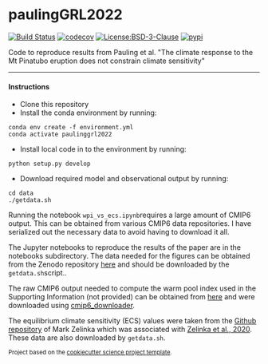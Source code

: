 paulingGRL2022
==============================
[![Build Status](https://github.com/andrewpauling/paulinggrl2022/workflows/Tests/badge.svg)](https://github.com/andrewpauling/paulinggrl2022/actions)
[![codecov](https://codecov.io/gh/andrewpauling/paulingGRL2022/branch/main/graph/badge.svg?token=ZMJO2T9246)](https://codecov.io/gh/andrewpauling/paulingGRL2022)
[![License:BSD-3-Clause](https://img.shields.io/badge/License-BSD%203--Clause-lightgray.svg?style=flt-square)](https://opensource.org/licenses/BSD-3-Clause)
[![pypi](https://img.shields.io/pypi/v/paulinggrl2022.svg)](https://pypi.org/project/paulinggrl2022)

Code to reproduce results from Pauling et al. "The climate response to the Mt Pinatubo eruption does not constrain climate sensitivity"

--------

#### Instructions

- Clone this repository
- Install the conda environment by running:
```
conda env create -f environment.yml
conda activate paulinggrl2022
```
- Install local code in to the environment by running:
```
python setup.py develop
```
- Download required model and observational output by running:
```
cd data
./getdata.sh
```

Running the notebook `wpi_vs_ecs.ipynb`requires a large amount of CMIP6 output. This can be obtained from various CMIP6 data repositories. I have serialized out the necessary data to avoid having to download it all.

The Jupyter notebooks to reproduce the results of the paper are in the notebooks subdirectory. The data needed for the figures can be obtained from the Zenodo repository [here](https://doi.org/10.5281/zenodo.7686736) and should be downloaded by the `getdata.sh`script..

The raw CMIP6 output needed to compute the warm pool index used in the Supporting Information (not provided) can be obtained from [here](https://esgf-node.llnl.gov/projects/esgf-llnl) and were downloaded using [cmip6_downloader](https://github.com/tloureiro/cmip6_downloader).

The equilibrium climate sensitivity (ECS) values were taken from the [Github repository](https://github.com/mzelinka/cmip56_forcing_feedback_ecs) of Mark Zelinka which was associated with [Zelinka et al., 2020](https://doi.org/10.1029/2019GL085782). These data are also downloaded by `getdata.sh`.

<p><small>Project based on the <a target="_blank" href="https://github.com/jbusecke/cookiecutter-science-project">cookiecutter science project template</a>.</small></p>

